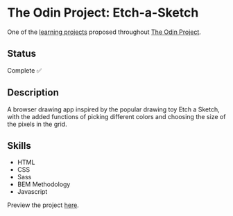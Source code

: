 # The Odin Project: Etch-a-Sketch

One of the [learning projects](https://www.theodinproject.com/lessons/foundations-etch-a-sketch) proposed throughout [The Odin Project](https://www.theodinproject.com/).

## Status

Complete ✅

## Description

A browser drawing app inspired by the popular drawing toy Etch a Sketch, with the added functions of picking different colors and choosing the size of the pixels in the grid.

## Skills

* HTML
* CSS
* Sass
* BEM Methodology
* Javascript

Preview the project [here](https://monalisanpereira.github.io/odin-etch-a-sketch/).
